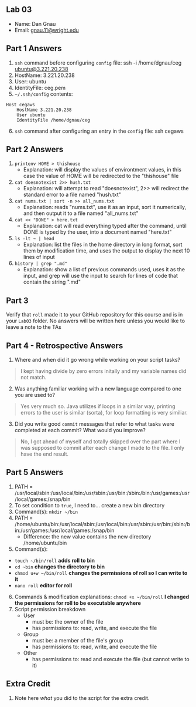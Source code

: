 
## Lab 03

- Name: Dan Gnau
- Email: gnau.11@wright.edu

## Part 1 Answers

1. `ssh` command before configuring `config` file: ssh -i /home/dgnau/ceg ubuntu@3.221.20.238
2. HostName: 3.221.20.238
3. User: ubuntu
4. IdentityFile: ceg.pem
5. `~/.ssh/config` contents:

```
Host cegaws
    HostName 3.221.20.238
    User ubuntu
    IdentityFile /home/dgnau/ceg
```

6. `ssh` command after configuring an entry in the `config` file: ssh cegaws

## Part 2 Answers

1. `printenv HOME > thishouse`
   - Explanation: will display the values of environtment values, in this case the value of HOME will be redirected to the "thishouse" file
2. `cat doesnotexist 2>> hush.txt`
   - Explanation: will attempt to read "doesnotexist", 2>> will redirect the standard error to a file named "hush.txt"
3. `cat nums.txt | sort -n >> all_nums.txt`
   - Explanation: reads "nums.txt", use it as an input, sort it numerically, and then output it to a file named "all_nums.txt"
4. `cat << "DONE" > here.txt`
   - Explanation: cat will read everything typed after the command, until DONE is typed by the user, into a document named "here.txt"
5. `ls -lt ~ | head`
   - Explanation: list the files in the home directory in long format, sort them by modification time, and uses the output to display the next 10 lines of input
6. `history | grep ".md"`
   - Explanation: show a list of previous commands used, uses it as the input, and grep will use the input to search for lines of code that contain the string ".md"

## Part 3

Verify that `roll` made it to your GitHub repository for this course and is in your `Lab03` folder.  No answers will be written here unless you would like to leave a note to the TAs

## Part 4 - Retrospective Answers

1. Where and when did it go wrong while working on your script tasks?
> I kept having divide by zero errors initally and my variable names did not match.
2. Was anything familiar working with a new language compared to one you are used to?
> Yes very much so. Java utilizes if loops in a similar way, printing errors to the user is similar (sorta), for loop formatting is very similiar.
3. Did you write good `commit` messages that refer to what tasks were completed at each commit?  What would you improve?
> No, I got ahead of myself and totally skipped over the part where I was supposed to commit after each change I made to the file. I only have the end result.

## Part 5 Answers

1. PATH = /usr/local/sbin:/usr/local/bin:/usr/sbin:/usr/bin:/sbin:/bin:/usr/games:/usr/local/games:/snap/bin
2. To set condition to `true`, I need to... create a new bin directory
3. Command(s): `mkdir ~/bin`
4. PATH = /home/ubuntu/bin:/usr/local/sbin:/usr/local/bin:/usr/sbin:/usr/bin:/sbin:/bin:/usr/games:/usr/local/games:/snap/bin
   - Difference: the new value contains the new directory /home/ubuntu/bin
5. Command(s):
- `touch ~/bin/roll` **adds roll to bin**
- `cd ~bin` **changes the directory to bin**
- `chmod u+w ~/bin/roll` **changes the permissions of roll so I can write to it**
- `nano roll` **editor for roll**
6. Commands & modification explanations:
  `chmod +x ~/bin/roll` **I changed the permissions for roll to be executable anywhere**
7. Script permission breakdown
   - User
      - must be: the owner of the file
      - has permissions to: read, write, and execute the file
   - Group
      - must be: a member of the file's group
      - has permissions to: read, write, and execute the file
   - Other
      - has permissions to: read and execute the file (but cannot write to it)

## Extra Credit

1. Note here *what* you did to the script for the extra credit.
